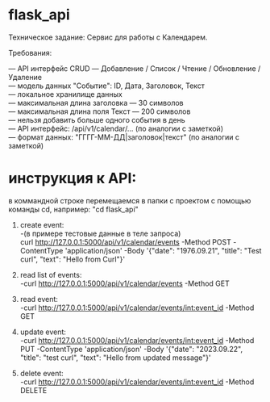 # flask_api
Техническое задание: Сервис для работы с Календарем.


Требования:


— API интерфейс CRUD — Добавление / Список / Чтение / Обновление / Удаление<br/>
— модель данных "Событие": ID, Дата, Заголовок, Текст<br/>
— локальное хранилище данных<br/>
— максимальная длина заголовка — 30 символов<br/>
— максимальная длина поля Текст — 200 символов<br/>
— нельзя добавить больше одного события в день<br/>
— API интерфейс: /api/v1/calendar/… (по аналогии с заметкой)<br/>
— формат данных: "ГГГГ-ММ-ДД|заголовок|текст" (по аналогии с заметкой)<br/>


# инструкция к API:
в коммандной строке перемещаемся в папки с проектом с помощью команды cd, например: "cd flask_api"


1. create event:<br/>
   -(в примере тестовые данные в теле запроса)<br/>
  curl http://127.0.0.1:5000/api/v1/calendar/events -Method POST -ContentType 'application/json' -Body '{"date": "1976.09.21", "title": "Test curl", "text": "Hello from Curl"}'


2. read list of events:<br/>
   -curl http://127.0.0.1:5000/api/v1/calendar/events -Method GET


3. read event:<br/>
   -curl http://127.0.0.1:5000/api/v1/calendar/events/<int:event_id> -Method GET


4. update event:<br/>
   -curl http://127.0.0.1:5000/api/v1/calendar/events/<int:event_id> -Method PUT -ContentType 'application/json' -Body '{"date": "2023.09.22", "title": "test curl", "text": "Hello from updated message"}'


5. delete event:<br/>
   -curl http://127.0.0.1:5000/api/v1/calendar/events/<int:event_id> -Method DELETE

